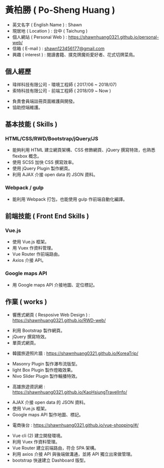 # 黃柏勝 ( Po-Sheng Huang )
* 英文名字 ( English Name ) : Shawn
* 現居地 ( Location ) : 台中 ( Taichung )
* 個人網站 ( Personal Web ) : https://shawnhuang0321.github.io/personal-web/
* 信箱 ( E-mail ) : shawn123456177@gmail.com
* 興趣 ( interest ) : 閱讀書籍、撲克牌魔術愛好者、花式切牌菜鳥。

## 個人經歷
* 瑋祥科技有限公司 - 環境工程師 ( 2017/06 ~ 2018/07)
* 索特科技有限公司 - 前端工程師 ( 2018/09 ~ Now )
+ 負責會員端註冊頁面維護與開發。
+ 協助控端維護。


## 基本技能 ( Skills )
### HTML/CSS/RWD/Bootstrap/jQuery/JS
* 能夠利用 HTML 建立網頁架構、CSS 修飾網頁、jQuery 撰寫特效，也熟悉 flexbox 概念。
* 使用 SCSS 加快 CSS 撰寫效率。
* 使用 jQuery Plugin 製作網頁。
* 利用 AJAX 介接 open data 的 JSON 資料。

### Webpack / gulp
* 能利用 Webpack 打包，也能使用 gulp 作前端自動化編譯。

## 前端技能 ( Front End Skills )
### Vue.js
* 使用 Vue.js 框架。
* 用 Vuex 作資料管理。
* Vue Router 作前端路由。
* Axios 介接 API。

### Google maps API
* 用 Google maps API 介接地圖、定位標記。

## 作業 ( works )
* 響應式網頁 ( Resposive Web Design ) : https://shawnhuang0321.github.io/RWD-web/

+ 利用 Bootstrap 製作網頁。
+ jQuery 撰寫特效。
+ 單頁式網頁。

* 韓國旅遊照片牆 : https://shawnhuang0321.github.io/KoreaTrip/

+ Masonry Plugin 製作瀑布流版型。 
+ light Box Plugin 製作燈箱效果。 
+ Nivo Slider Plugin 製作輪播特效。
  
* 高雄旅遊資訊網 : https://shawnhuang0321.github.io/KaoHsiungTravelInfo/

+ AJAX 介接 open data 的 JSON 資料。
+ 使用 Vue.js 框架。
+ Google maps API 製作地圖、標記。

* 電商後台 : https://shawnhuang0321.github.io/vue-shopping/#/

+ Vue cli (2) 建立開發環境。
+ 利用 Vuex 作資料管理。
+ Vue Router 建立前端路由，符合 SPA 架構。
+ 利用 axios 介接 API 與後端做溝通，並將 API 獨立出來做管理。
+ bootstrap 快速建立 Dashboard 版型。
